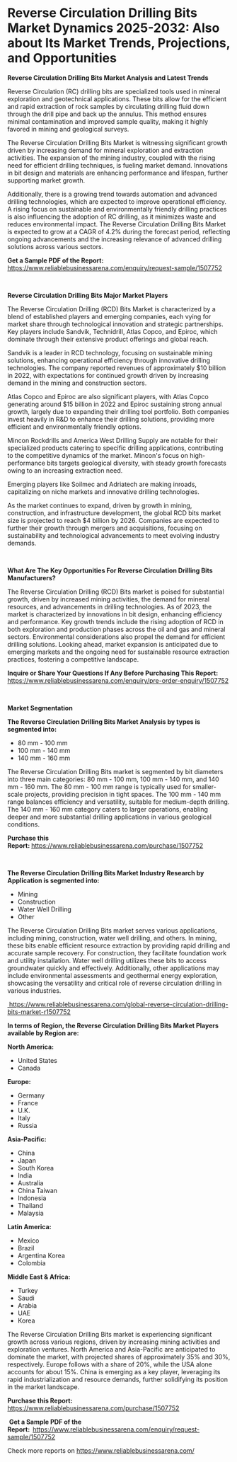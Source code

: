 <p><h1>Reverse Circulation Drilling Bits Market Dynamics 2025-2032: Also about Its Market Trends, Projections, and Opportunities</h1></p><p><strong>Reverse Circulation Drilling Bits Market Analysis and Latest Trends</strong></p>
<p><p>Reverse Circulation (RC) drilling bits are specialized tools used in mineral exploration and geotechnical applications. These bits allow for the efficient and rapid extraction of rock samples by circulating drilling fluid down through the drill pipe and back up the annulus. This method ensures minimal contamination and improved sample quality, making it highly favored in mining and geological surveys.</p><p>The Reverse Circulation Drilling Bits Market is witnessing significant growth driven by increasing demand for mineral exploration and extraction activities. The expansion of the mining industry, coupled with the rising need for efficient drilling techniques, is fueling market demand. Innovations in bit design and materials are enhancing performance and lifespan, further supporting market growth.</p><p>Additionally, there is a growing trend towards automation and advanced drilling technologies, which are expected to improve operational efficiency. A rising focus on sustainable and environmentally friendly drilling practices is also influencing the adoption of RC drilling, as it minimizes waste and reduces environmental impact. The Reverse Circulation Drilling Bits Market is expected to grow at a CAGR of 4.2% during the forecast period, reflecting ongoing advancements and the increasing relevance of advanced drilling solutions across various sectors.</p></p>
<p><strong>Get a Sample PDF of the Report:&nbsp;</strong> <a href="https://www.reliablebusinessarena.com/enquiry/request-sample/1507752?utm_campaign=1892&utm_medium=2&utm_source=Github&utm_content=ia&utm_term=23032025&utm_id=reverse-circulation-drilling-bits">https://www.reliablebusinessarena.com/enquiry/request-sample/1507752</a></p>
<p>&nbsp;</p>
<p><strong>Reverse Circulation Drilling Bits Major Market Players</strong></p>
<p><p>The Reverse Circulation Drilling (RCD) Bits Market is characterized by a blend of established players and emerging companies, each vying for market share through technological innovation and strategic partnerships. Key players include Sandvik, Technidrill, Atlas Copco, and Epiroc, which dominate through their extensive product offerings and global reach.</p><p>Sandvik is a leader in RCD technology, focusing on sustainable mining solutions, enhancing operational efficiency through innovative drilling technologies. The company reported revenues of approximately $10 billion in 2022, with expectations for continued growth driven by increasing demand in the mining and construction sectors.</p><p>Atlas Copco and Epiroc are also significant players, with Atlas Copco generating around $15 billion in 2022 and Epiroc sustaining strong annual growth, largely due to expanding their drilling tool portfolio. Both companies invest heavily in R&D to enhance their drilling solutions, providing more efficient and environmentally friendly options.</p><p>Mincon Rockdrills and America West Drilling Supply are notable for their specialized products catering to specific drilling applications, contributing to the competitive dynamics of the market. Mincon's focus on high-performance bits targets geological diversity, with steady growth forecasts owing to an increasing extraction need.</p><p>Emerging players like Soilmec and Adriatech are making inroads, capitalizing on niche markets and innovative drilling technologies. </p><p>As the market continues to expand, driven by growth in mining, construction, and infrastructure development, the global RCD bits market size is projected to reach $4 billion by 2026. Companies are expected to further their growth through mergers and acquisitions, focusing on sustainability and technological advancements to meet evolving industry demands.</p></p>
<p>&nbsp;</p>
<p><strong>What Are The Key Opportunities For Reverse Circulation Drilling Bits Manufacturers?</strong></p>
<p><p>The Reverse Circulation Drilling (RCD) Bits market is poised for substantial growth, driven by increased mining activities, the demand for mineral resources, and advancements in drilling technologies. As of 2023, the market is characterized by innovations in bit design, enhancing efficiency and performance. Key growth trends include the rising adoption of RCD in both exploration and production phases across the oil and gas and mineral sectors. Environmental considerations also propel the demand for efficient drilling solutions. Looking ahead, market expansion is anticipated due to emerging markets and the ongoing need for sustainable resource extraction practices, fostering a competitive landscape.</p></p>
<p><strong>Inquire or Share Your Questions If Any Before Purchasing This Report:</strong> <a href="https://www.reliablebusinessarena.com/enquiry/pre-order-enquiry/1507752?utm_campaign=1892&utm_medium=2&utm_source=Github&utm_content=ia&utm_term=23032025&utm_id=reverse-circulation-drilling-bits">https://www.reliablebusinessarena.com/enquiry/pre-order-enquiry/1507752</a></p>
<p>&nbsp;</p>
<p><strong>Market Segmentation</strong></p>
<p><strong>The Reverse Circulation Drilling Bits Market Analysis by types is segmented into:</strong></p>
<p><ul><li>80 mm - 100 mm</li><li>100 mm - 140 mm</li><li>140 mm - 160 mm</li></ul></p>
<p><p>The Reverse Circulation Drilling Bits market is segmented by bit diameters into three main categories: 80 mm - 100 mm, 100 mm - 140 mm, and 140 mm - 160 mm. The 80 mm - 100 mm range is typically used for smaller-scale projects, providing precision in tight spaces. The 100 mm - 140 mm range balances efficiency and versatility, suitable for medium-depth drilling. The 140 mm - 160 mm category caters to larger operations, enabling deeper and more substantial drilling applications in various geological conditions.</p></p>
<p><strong>Purchase this Report:&nbsp;</strong><a href="https://www.reliablebusinessarena.com/purchase/1507752?utm_campaign=1892&utm_medium=2&utm_source=Github&utm_content=ia&utm_term=23032025&utm_id=reverse-circulation-drilling-bits">https://www.reliablebusinessarena.com/purchase/1507752</a></p>
<p>&nbsp;</p>
<p><strong>The Reverse Circulation Drilling Bits Market Industry Research by Application is segmented into:</strong></p>
<p><ul><li>Mining</li><li>Construction</li><li>Water Well Drilling</li><li>Other</li></ul></p>
<p><p>The Reverse Circulation Drilling Bits market serves various applications, including mining, construction, water well drilling, and others. In mining, these bits enable efficient resource extraction by providing rapid drilling and accurate sample recovery. For construction, they facilitate foundation work and utility installation. Water well drilling utilizes these bits to access groundwater quickly and effectively. Additionally, other applications may include environmental assessments and geothermal energy exploration, showcasing the versatility and critical role of reverse circulation drilling in various industries.</p></p>
<p><a href="https://www.reliablebusinessarena.com/global-reverse-circulation-drilling-bits-market-r1507752?utm_campaign=1892&utm_medium=2&utm_source=Github&utm_content=ia&utm_term=23032025&utm_id=reverse-circulation-drilling-bits">&nbsp;https://www.reliablebusinessarena.com/global-reverse-circulation-drilling-bits-market-r1507752</a></p>
<p><strong>In terms of Region, the Reverse Circulation Drilling Bits Market Players available by Region are:</strong></p>
<p>
    <p> <strong> North America: </strong>
        <ul>
            <li>United States</li>
            <li>Canada</li>
        </ul>
        </p> 
    <p> <strong> Europe: </strong>
        <ul>
            <li>Germany</li>
            <li>France</li>
            <li>U.K.</li>
            <li>Italy</li>
            <li>Russia</li>
        </ul>
        </p> 
    <p> <strong> Asia-Pacific: </strong>
        <ul>
            <li>China</li>
            <li>Japan</li>
            <li>South Korea</li>
            <li>India</li>
            <li>Australia</li>
            <li>China Taiwan</li>
            <li>Indonesia</li>
            <li>Thailand</li>
            <li>Malaysia</li>
        </ul>
        </p> 
    <p> <strong> Latin America: </strong>
        <ul>
            <li>Mexico</li>
            <li>Brazil</li>
            <li>Argentina Korea</li>
            <li>Colombia</li>
        </ul>
        </p> 
    <p> <strong> Middle East & Africa: </strong>
        <ul>
            <li>Turkey</li>
            <li>Saudi</li>
            <li>Arabia</li>
            <li>UAE</li>
            <li>Korea</li>
        </ul>
    </p>
    </p>
<p><p>The Reverse Circulation Drilling Bits market is experiencing significant growth across various regions, driven by increasing mining activities and exploration ventures. North America and Asia-Pacific are anticipated to dominate the market, with projected shares of approximately 35% and 30%, respectively. Europe follows with a share of 20%, while the USA alone accounts for about 15%. China is emerging as a key player, leveraging its rapid industrialization and resource demands, further solidifying its position in the market landscape.</p></p>
<p><strong>Purchase this Report: </strong><a href="https://www.reliablebusinessarena.com/purchase/1507752?utm_campaign=1892&utm_medium=2&utm_source=Github&utm_content=ia&utm_term=23032025&utm_id=reverse-circulation-drilling-bits">https://www.reliablebusinessarena.com/purchase/1507752</a></p>
<p>&nbsp;<strong>Get a Sample PDF of the Report:&nbsp;&nbsp;</strong><a href="https://www.reliablebusinessarena.com/enquiry/request-sample/1507752?utm_campaign=1892&utm_medium=2&utm_source=Github&utm_content=ia&utm_term=23032025&utm_id=reverse-circulation-drilling-bits">https://www.reliablebusinessarena.com/enquiry/request-sample/1507752</a></p>
<p><strong></strong></p>
<p>Check more reports on <a href="https://www.reliablebusinessarena.com/?utm_campaign=1892&utm_medium=2&utm_source=Github&utm_content=ia&utm_term=23032025&utm_id=reverse-circulation-drilling-bits">https://www.reliablebusinessarena.com/</a></p>